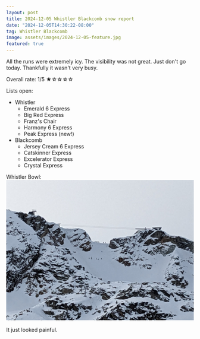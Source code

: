 ```yaml
---
layout: post
title: 2024-12-05 Whistler Blackcomb snow report
date: "2024-12-05T14:30:22-08:00"
tag: Whistler Blackcomb
image: assets/images/2024-12-05-feature.jpg
featured: true
---
```


All the runs were extremely icy. The visibility was not great. Just don't go today.
Thankfully it wasn't very busy.

Overall rate: 1/5 ★☆☆☆☆

Lists open:

* Whistler
    * Emerald 6 Express
    * Big Red Express
    * Franz's Chair
    * Harmony 6 Express
    * Peak Express (new!)
* Blackcomb
    * Jersey Cream 6 Express
    * Catskinner Express
    * Excelerator Express
    * Crystal Express

Whistler Bowl:
![](/assets/images/2024-12-05-whistler-bowl.jpg)

It just looked painful.
